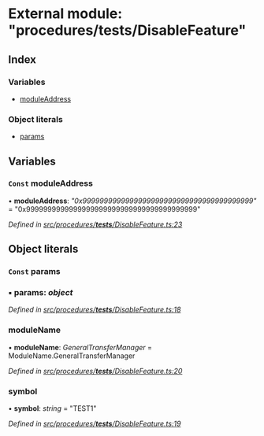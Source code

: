 # External module: "procedures/**tests**/DisableFeature"

## Index

### Variables

- [moduleAddress](_procedures___tests___disablefeature_.md#const-moduleaddress)

### Object literals

- [params](_procedures___tests___disablefeature_.md#const-params)

## Variables

### `Const` moduleAddress

• **moduleAddress**: _"0x9999999999999999999999999999999999999999"_ = "0x9999999999999999999999999999999999999999"

_Defined in [src/procedures/**tests**/DisableFeature.ts:23](https://github.com/PolymathNetwork/polymath-sdk/blob/d34930f/src/procedures/__tests__/DisableFeature.ts#L23)_

## Object literals

### `Const` params

### ▪ **params**: _object_

_Defined in [src/procedures/**tests**/DisableFeature.ts:18](https://github.com/PolymathNetwork/polymath-sdk/blob/d34930f/src/procedures/__tests__/DisableFeature.ts#L18)_

### moduleName

• **moduleName**: _GeneralTransferManager_ = ModuleName.GeneralTransferManager

_Defined in [src/procedures/**tests**/DisableFeature.ts:20](https://github.com/PolymathNetwork/polymath-sdk/blob/d34930f/src/procedures/__tests__/DisableFeature.ts#L20)_

### symbol

• **symbol**: _string_ = "TEST1"

_Defined in [src/procedures/**tests**/DisableFeature.ts:19](https://github.com/PolymathNetwork/polymath-sdk/blob/d34930f/src/procedures/__tests__/DisableFeature.ts#L19)_

